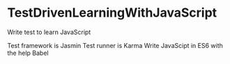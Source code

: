 # TestDrivenLearningWithJavaScript
Write test to learn JavaScript

Test framework is Jasmin
Test runner is Karma
Write JavaScipt in ES6 with the help Babel
